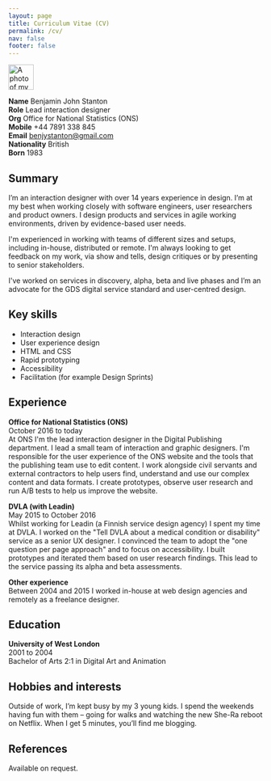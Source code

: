 ```yaml
---
layout: page
title: Curriculum Vitae (CV)
permalink: /cv/
nav: false
footer: false
---
```


<img class="u-photo image-m margin-bottom--0" src="{{ site.url }}/assets/benjy-stanton.jpg" alt="A photo of my face" height="50" width="50">

**Name** Benjamin John Stanton<br>
**Role** Lead interaction designer<br>
**Org** Office for National Statistics (ONS)<br>
**Mobile** +44 7891 338 845<br>
**Email** [benjystanton@gmail.com](mailto:benjystanton@gmail.com)<br>
**Nationality** British<br>
**Born** 1983

## Summary

I’m an interaction designer with over 14 years experience in design. I’m at my best when working closely with software engineers, user researchers and product owners. I design products and services in agile working environments, driven by evidence-based user needs.

I'm experienced in working with teams of different sizes and setups, including in-house, distributed or remote. I'm always looking to get feedback on my work, via show and tells, design critiques or by presenting to senior stakeholders.

I've worked on services in discovery, alpha, beta and live phases and I’m an advocate for the GDS digital service standard and user-centred design.

## Key skills

- Interaction design
- User experience design
- HTML and CSS
- Rapid prototyping
- Accessibility
- Facilitation (for example Design Sprints)

## Experience

**Office for National Statistics (ONS)**<br>
<span class="text-small">October 2016 to today</span><br>
At ONS I'm the lead interaction designer in the Digital Publishing department. I lead a small team of interaction and graphic designers. I'm responsible for the user experience of the ONS website and the tools that the publishing team use to edit content. I work alongside civil servants and external contractors to help users find, understand and use our complex content and data formats. I create prototypes, observe user research and run A/B tests to help us improve the website.

**DVLA (with Leadin)**<br>
<span class="text-small">May 2015 to October 2016</span><br>
Whilst working for Leadin (a Finnish service design agency) I spent my time at DVLA. I worked on the "Tell DVLA about a medical condition or disability" service as a senior UX designer. I convinced the team to adopt the "one question per page approach" and to focus on accessibility. I built prototypes and iterated them based on user research findings. This lead to the service passing its alpha and beta assessments.


**Other experience**<br>
Between 2004 and 2015 I worked in-house at web design agencies and remotely as a freelance designer.

## Education

**University of West London** <br>
<span class="text-small">2001 to 2004</span><br>
Bachelor of Arts 2:1 in Digital Art and Animation


## Hobbies and interests

Outside of work, I’m kept busy by my 3 young kids. I spend the weekends having fun with them – going for walks and watching the new She-Ra reboot on Netflix. When I get 5 minutes, you’ll find me blogging.

## References

Available on request.
